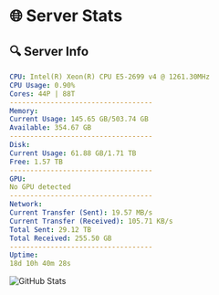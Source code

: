 # 🌐 Server Stats
## 🔍 Server Info
```yaml
CPU: Intel(R) Xeon(R) CPU E5-2699 v4 @ 1261.30MHz
CPU Usage: 0.90%
Cores: 44P | 88T
-----------------------------------
Memory:
Current Usage: 145.65 GB/503.74 GB
Available: 354.67 GB
-----------------------------------
Disk:
Current Usage: 61.88 GB/1.71 TB
Free: 1.57 TB
-----------------------------------
GPU:
No GPU detected
-----------------------------------
Network:
Current Transfer (Sent): 19.57 MB/s
Current Transfer (Received): 105.71 KB/s
Total Sent: 29.12 TB
Total Received: 255.50 GB
-----------------------------------
Uptime:
18d 10h 40m 28s
```
![GitHub Stats](https://img.shields.io/badge/Updated-2025-03-26_08:03:17-blue)